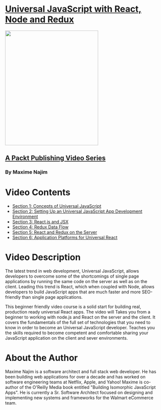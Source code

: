 # [Universal JavaScript with React, Node and Redux](https://www.packtpub.com/web-development/universal-javascript-react-node-and-redux-video)

<img src="https://github.com/maximenajim/Universal-JavaScript-with-React-Node-and-Redux/blob/master/images/cover.jpeg" width="302" height="373" />

## [A Packt Publishing Video Series](https://www.packtpub.com/web-development/universal-javascript-react-node-and-redux-video)

### By Maxime Najim

Video Contents
==============
  * [Section 1: Concepts of Universal JavaScript](01_introduction#concepts-of-universal-javascript)
  * [Section 2: Setting Up an Universal JavaScript App Development Environment](02_node_npm#setting-up-an-universal-javascript-app-development-environment)
  * [Section 3: React.js and JSX](03_react#reactjs-and-jsx)
  * [Section 4: Redux Data Flow](04_redux#redux-data-flow)
  * [Section 5: React and Redux on the Server](05_react_redux_server#react-and-redux-on-the-server)
  * [Section 6: Application Platforms for Universal React](06_app_platforms#application-platforms-for-universal-react)
  

Video Description
=================
The latest trend in web development, Universal JavaScript, allows developers to overcome some of the shortcomings of single page applications by running the same code on the server as well as on the client. Leading this trend is React, which when coupled with Node, allows developers to build JavaScript apps that are much faster and more SEO-friendly than single page applications.

This beginner friendly video course is a solid start for building real, production ready universal React apps. The video will Takes you from a beginner to working with node.js and React on the server and the client. It covers the fundamentals of the full set of technologies that you need to know in order to become an Universal JavaScript developer. Teaches you the skills required to become competent and comfortable sharing your JavaScript application on the client and sever environments.

About the Author
================
Maxime Najim is a software architect and full stack web developer. He has been building web applications for over a decade and has worked on software engineering teams at Netflix, Apple, and Yahoo! Maxime is co-author of the O'Reilly Media book entitled "Building Isomorphic JavaScript Apps". He is currently a Sr. Software Architect focused on designing and implementing new systems and frameworks for the Walmart eCommerce team.
